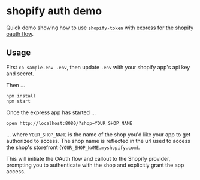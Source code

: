 # shopify auth demo

Quick demo showing how to use [`shopify-token`](https://github.com/lpinca/shopify-token) with [express](https://expressjs.com) for the [shopify oauth flow](https://help.shopify.com/api/guides/authentication/oauth).

## Usage

First `cp sample.env .env`, then update `.env` with your shopify app's api key
and secret.

Then ...
```
npm install
npm start
```

Once the express app has started ...
```
open http://localhost:8080/?shop=YOUR_SHOP_NAME
```
... where `YOUR_SHOP_NAME` is the name of the shop you'd like your app to get
authorized to access. The shop name is reflected in the url used to access the
shop's storefront (`YOUR_SHOP_NAME.myshopify.com`).


This will initiate the OAuth flow and callout to the Shopify provider, prompting you to authenticate with the shop and explicitly grant the app access.
